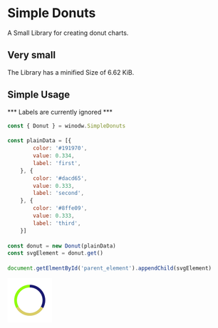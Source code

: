# Simple Donuts

A Small Library for creating donut charts.


## Very small
The Library has a minified Size of 6.62 KiB.


## Simple Usage

 *** Labels are currently ignored ***

```js
const { Donut } = winodw.SimpleDonuts

const plainData = [{
        color: '#191970',
        value: 0.334,
        label: 'first',
    }, {
        color: '#dacd65',
        value: 0.333,
        label: 'second',
    }, {
        color: '#8ffe09',
        value: 0.333,
        label: 'third',
    }]

const donut = new Donut(plainData)
const svgElement = donut.get()

document.getElmentById('parent_element').appendChild(svgElement)
```

![Chart Example](/example/example.svg)
